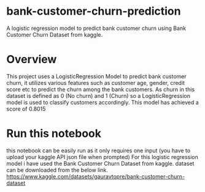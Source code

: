 # bank-customer-churn-prediction
A logistic regression model to predict bank customer churn using Bank Customer Churn Dataset from kaggle.

# Overview
This project uses a LogisticRegression Model to predict bank customer churn, it utilizes various features such as customer age, gender, credit score etc to predict the churn among the bank customers. As churn in this dataset is defined as 0 (No churn) and 1 (Churn) so a LogisticRegression model is used to classify customers accordingly. This model has achieved a score of 0.8015

# Run this notebook
this notebook can be easily run as it only requires one input (you have to upload your kaggle API json file when prompted)
For this logistic regression model i have used the Bank Customer Churn Dataset from kaggle.
dataset can be downloaded from the below link.
https://www.kaggle.com/datasets/gauravtopre/bank-customer-churn-dataset
